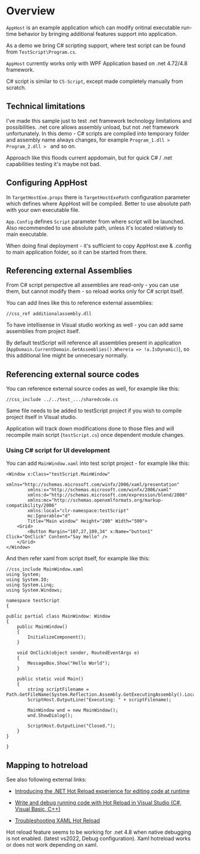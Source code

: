 # Overview

`AppHost` is an example application which can modify oritinal executable run-time behavior by bringing additional features support into application.

As a demo we bring C# scripting support, where test script can be found from `TestScript\Program.cs`.

`AppHost` currently works only with WPF Application based on .net 4.72/4.8 framework.

C# script is similar to `CS-Script`, except made completely manually from scratch.

## Technical limitations

I've made this sample just to test .net framework technology limitations and possibilities. .net core allows assembly unload, but not .net framework unfortunately.
In this demo - C# scripts are compiled into temporary folder and assembly name always changes, for example `Program_1.dll > Program_2.dll > ` and so on.

Approach like this floods current appdomain, but for quick C# / .net capabilities testing it's maybe not bad.

## Configuring AppHost

In `TargetHostExe.props` there is `TargetHostExePath` configuration parameter which defines where AppHost will be compiled.
Better to use absolute path with your own executable file.

`App.Config` defines `Script` parameter from where script will be launched. Also recommended to use absolute path, unless it's located relatively to main executable.

When doing final deployment - it's sufficient to copy AppHost.exe & .config to main application folder, so it can be started from there.

## Referencing external Assemblies

From C# script perspective all assemblies are read-only - you can use them, but cannot modify them - so reload works only for C# script itself.

You can add lines like this to reference external assemblies:

```
//css_ref additionalassembly.dll
```

To have intellisense in Visual studio working as well - you can add same assemblies from project itself.

By default testScript will reference all assemblies present in application (`AppDomain.CurrentDomain.GetAssemblies().Where(a => !a.IsDynamic)`), so this additional line might be unnecesary normally.

## Referencing external source codes

You can reference external source codes as well, for example like this:

```
//css_include ../../test_.../sharedcode.cs
```

Same file needs to be added to testScript project if you wish to compile project itself in Visual studio.

Application will track down modifications done to those files and will recompile main script (`testScript.cs`) once dependent module changes.

### Using C# script for UI development

You can add `MainWindow.xaml` into test script project - for example like this:

```
<Window x:Class="testScript.MainWindow"
        xmlns="http://schemas.microsoft.com/winfx/2006/xaml/presentation"
        xmlns:x="http://schemas.microsoft.com/winfx/2006/xaml"
        xmlns:d="http://schemas.microsoft.com/expression/blend/2008"
        xmlns:mc="http://schemas.openxmlformats.org/markup-compatibility/2006"
        xmlns:local="clr-namespace:testScript"
        mc:Ignorable="d"
        Title="Main window" Height="200" Width="500">
    <Grid>
        <Button Margin="107,27,109,34" x:Name="button1" Click="OnClick" Content="Say Hello" />
    </Grid>
</Window>
```

And then refer xaml from script itself, for example like this:

```
//css_include MainWindow.xaml
using System;
using System.IO;
using System.Linq;
using System.Windows;

namespace testScript
{

public partial class MainWindow: Window
{
    public MainWindow()
    {
        InitializeComponent();
    }

    void OnClick(object sender, RoutedEventArgs e)
    {
        MessageBox.Show("Hello World");
    }

    public static void Main()
    {
        string scriptFilename = Path.GetFileName(System.Reflection.Assembly.GetExecutingAssembly().Location);
        ScriptHost.OutputLine("Executing: " + scriptFilename);

        MainWindow wnd = new MainWindow();
        wnd.ShowDialog();

        ScriptHost.OutputLine("Closed.");
    }
}

}
```

## Mapping to hotreload

See also following external links:

* [Introducing the .NET Hot Reload experience for editing code at runtime](https://devblogs.microsoft.com/dotnet/introducing-net-hot-reload/)

* [Write and debug running code with Hot Reload in Visual Studio (C#, Visual Basic, C++)](https://learn.microsoft.com/en-us/visualstudio/debugger/hot-reload?view=vs-2022)

* [Troubleshooting XAML Hot Reload](https://learn.microsoft.com/en-us/visualstudio/xaml-tools/xaml-hot-reload-troubleshooting?view=vs-2022#known-limitations)

Hot reload feature seems to be working for .net 4.8 when native debugging is not enabled. (latest vs2022, Debug configuration). Xaml hotreload works or does not work depending on xaml.

